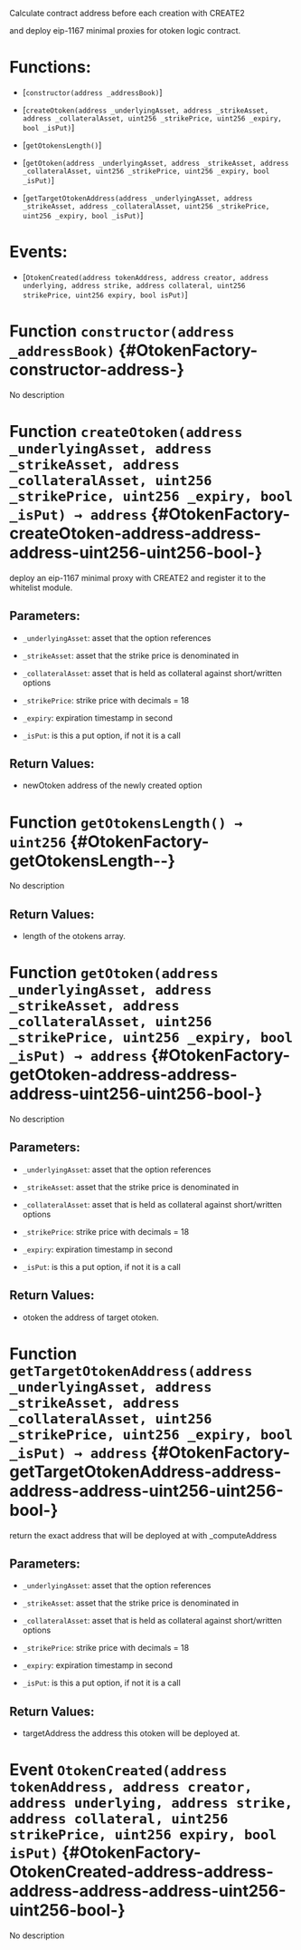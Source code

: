 Calculate contract address before each creation with CREATE2

and deploy eip-1167 minimal proxies for otoken logic contract.

# Functions:

- [`constructor(address _addressBook)`]

- [`createOtoken(address _underlyingAsset, address _strikeAsset, address _collateralAsset, uint256 _strikePrice, uint256 _expiry, bool _isPut)`]

- [`getOtokensLength()`]

- [`getOtoken(address _underlyingAsset, address _strikeAsset, address _collateralAsset, uint256 _strikePrice, uint256 _expiry, bool _isPut)`]

- [`getTargetOtokenAddress(address _underlyingAsset, address _strikeAsset, address _collateralAsset, uint256 _strikePrice, uint256 _expiry, bool _isPut)`]

# Events:

- [`OtokenCreated(address tokenAddress, address creator, address underlying, address strike, address collateral, uint256 strikePrice, uint256 expiry, bool isPut)`]

# Function `constructor(address _addressBook)` {#OtokenFactory-constructor-address-}

No description

# Function `createOtoken(address _underlyingAsset, address _strikeAsset, address _collateralAsset, uint256 _strikePrice, uint256 _expiry, bool _isPut) → address` {#OtokenFactory-createOtoken-address-address-address-uint256-uint256-bool-}

deploy an eip-1167 minimal proxy with CREATE2 and register it to the whitelist module.

## Parameters:

- `_underlyingAsset`: asset that the option references

- `_strikeAsset`: asset that the strike price is denominated in

- `_collateralAsset`: asset that is held as collateral against short/written options

- `_strikePrice`: strike price with decimals = 18

- `_expiry`: expiration timestamp in second

- `_isPut`: is this a put option, if not it is a call

## Return Values:

- newOtoken address of the newly created option

# Function `getOtokensLength() → uint256` {#OtokenFactory-getOtokensLength--}

No description

## Return Values:

- length of the otokens array.

# Function `getOtoken(address _underlyingAsset, address _strikeAsset, address _collateralAsset, uint256 _strikePrice, uint256 _expiry, bool _isPut) → address` {#OtokenFactory-getOtoken-address-address-address-uint256-uint256-bool-}

No description

## Parameters:

- `_underlyingAsset`: asset that the option references

- `_strikeAsset`: asset that the strike price is denominated in

- `_collateralAsset`: asset that is held as collateral against short/written options

- `_strikePrice`: strike price with decimals = 18

- `_expiry`: expiration timestamp in second

- `_isPut`: is this a put option, if not it is a call

## Return Values:

- otoken the address of target otoken.

# Function `getTargetOtokenAddress(address _underlyingAsset, address _strikeAsset, address _collateralAsset, uint256 _strikePrice, uint256 _expiry, bool _isPut) → address` {#OtokenFactory-getTargetOtokenAddress-address-address-address-uint256-uint256-bool-}

return the exact address that will be deployed at with _computeAddress

## Parameters:

- `_underlyingAsset`: asset that the option references

- `_strikeAsset`: asset that the strike price is denominated in

- `_collateralAsset`: asset that is held as collateral against short/written options

- `_strikePrice`: strike price with decimals = 18

- `_expiry`: expiration timestamp in second

- `_isPut`: is this a put option, if not it is a call

## Return Values:

- targetAddress the address this otoken will be deployed at.

# Event `OtokenCreated(address tokenAddress, address creator, address underlying, address strike, address collateral, uint256 strikePrice, uint256 expiry, bool isPut)` {#OtokenFactory-OtokenCreated-address-address-address-address-address-uint256-uint256-bool-}

No description
